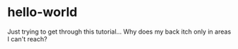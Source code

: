 # hello-world
Just trying to get through this tutorial... 
Why does my back itch only in areas I can't reach?

